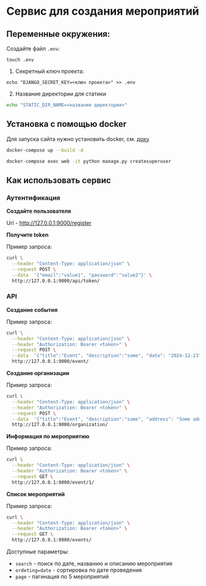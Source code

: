 # Сервис для создания мероприятий


## Переменные окружения:

Создайте файл `.env`:

```
touch .env
```

1. Секретный ключ проекта:

```
echo "DJANGO_SECRET_KEY=<ключ проекта>" >> .env
```

2. Название директории для статики

```sh
echo "STATIC_DIR_NAME=<название директории>"
```

## Установка c помощью docker

Для запуска сайта нужно установить docker, см. [доку](https://docs.docker.com/engine/install/)

```sh
docker-compose up --build -d
```

```sh
docker-compose exec web -it python manage.py createsuperuser
```

## Как использовать сервис


### Аутентификация

**Создайте пользователя**

Url - http://127.0.0.1:9000/register


**Получите token** 

Пример запроса:

```sh
curl \
  --header "Content-Type: application/json" \
  --request POST \
  --data  '{"email":"value1", "password":"value2"}' \
  http://127.0.0.1:9000/api/token/
```

### API

**Создание события** 

Пример запроса:

```sh
curl \
  --header "Content-Type: application/json" \
  --header "Authorization: Bearer <token>" \
  --request POST \
  --data  '{"title":"Event", "description":"some", "date": "2024-12-23"}' \
  http://127.0.0.1:9000/event/
```

**Создание организации** 

Пример запроса:

```sh
curl \
  --header "Content-Type: application/json" \
  --header "Authorization: Bearer <token>" \
  --request POST \
  --data  '{"title":"Event", "description":"some", "address": "Some address", "postcode": "188283"}' \
  http://127.0.0.1:9000/organization/
```

**Информация по мероприятию** 

Пример запроса:

```sh
curl \
  --header "Content-Type: application/json" \
  --header "Authorization: Bearer <token>" \
  --request GET \
  http://127.0.0.1:9000/event/1/
```

**Список мероприятий** 

Пример запроса:

```sh
curl \
  --header "Content-Type: application/json" \
  --header "Authorization: Bearer <token>" \
  --request GET \
  http://127.0.0.1:9000/events/
```

Доступные параметры:

- `search` - поиск по дате, названию и описанию мероприятия
- `ordeting=date` - сортировка по дате проведения
- `page` - пагинация по 5 мероприятий
